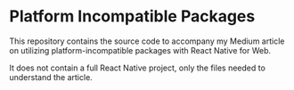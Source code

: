 # Platform Incompatible Packages

This repository contains the source code to accompany my Medium article on utilizing platform-incompatible packages with React Native for Web. 

It does not contain a full React Native project, only the files needed to understand the article.